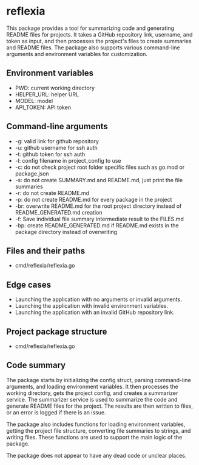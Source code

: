 # reflexia

This package provides a tool for summarizing code and generating README files for projects. It takes a GitHub repository link, username, and token as input, and then processes the project's files to create summaries and README files. The package also supports various command-line arguments and environment variables for customization.

## Environment variables
- PWD: current working directory
- HELPER_URL: helper URL
- MODEL: model
- API_TOKEN: API token

## Command-line arguments
- -g: valid link for github repository
- -u: github username for ssh auth
- -t: github token for ssh auth
- -l: config filename in project_config to use
- -c: do not check project root folder specific files such as go.mod or package.json
- -s: do not create SUMMARY.md and README.md, just print the file summaries
- -r: do not create README.md
- -p: do not create README.md for every package in the project
- -br: overwrite README.md for the root project directory instead of README_GENERATED.md creation
- -f: Save individual file summary intermediate result to the FILES.md
- -bp: create README_GENERATED.md if README.md exists in the package directory instead of overwriting

## Files and their paths
- cmd/reflexia/reflexia.go

## Edge cases
- Launching the application with no arguments or invalid arguments.
- Launching the application with invalid environment variables.
- Launching the application with an invalid GitHub repository link.

## Project package structure
- cmd/reflexia/reflexia.go

## Code summary
The package starts by initializing the config struct, parsing command-line arguments, and loading environment variables. It then processes the working directory, gets the project config, and creates a summarizer service. The summarizer service is used to summarize the code and generate README files for the project. The results are then written to files, or an error is logged if there is an issue.

The package also includes functions for loading environment variables, getting the project file structure, converting file summaries to strings, and writing files. These functions are used to support the main logic of the package.

The package does not appear to have any dead code or unclear places.